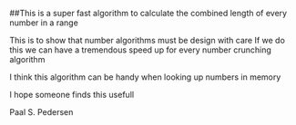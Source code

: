 ##This is a super fast algorithm to calculate the combined length of every number in a range

This is to show that number algorithms must be design with care
If we do this we can have a tremendous speed up for every number crunching algorithm

I think this algorithm can be handy when looking up numbers in memory

I hope someone finds this usefull

Paal S. Pedersen
